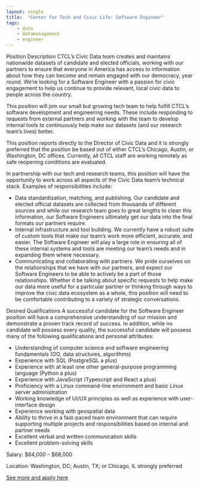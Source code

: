 ```yaml
---
layout: single
title:  "Center for Tech and Civic Life: Software Engineer"
tags: 
    - data
    - datamanagement
    - engineer
---
```

Position Description
CTCL’s Civic Data team creates and maintains nationwide datasets of candidate and elected officials, working with our partners to ensure that everyone in America has access to information about how they can become and remain engaged with our democracy, year round. We’re looking for a Software Engineer with a passion for civic engagement to help us continue to provide relevant, local civic data to people across the country.

This position will join our small but growing tech team to help fulfill CTCL’s software development and engineering needs. These include responding to requests from external partners and working with the team to develop internal tools to continuously help make our datasets (and our research team’s lives) better.

This position reports directly to the Director of Civic Data and it is strongly preferred that the position be based out of either CTCL’s Chicago, Austin, or Washington, DC offices. Currently, all CTCL staff are working remotely as safe reopening conditions are evaluated.

In partnership with our tech and research teams, this position will have the opportunity to work across all aspects of the Civic Data team’s technical stack. Examples of responsibilities include:
* Data standardization, matching, and publishing. Our candidate and elected official datasets are collected from thousands of different sources and while our research team goes to great lengths to clean this information, our Software Engineers ultimately get our data into the final formats our partners require.
* Internal infrastructure and tool building. We currently have a robust suite of custom tools that make our team’s work more efficient, accurate, and easier. The Software Engineer will play a large role in ensuring all of these internal systems and tools are meeting our team’s needs and in expanding them where necessary.
* Communicating and collaborating with partners. We pride ourselves on the relationships that we have with our partners, and expect our Software Engineers to be able to actively be a part of those relationships. Whether it be talking about specific requests to help make our data more useful for a particular partner or thinking through ways to improve the civic data ecosystem as a whole, this position will need to be comfortable contributing to a variety of strategic conversations.

Desired Qualifications
A successful candidate for the Software Engineer position will have a comprehensive understanding of our mission and demonstrate a proven track record of success. In addition, while no candidate will possess every quality, the successful candidate will possess many of the following qualifications and personal attributes:
* Understanding of computer science and software engineering fundamentals (OO, data structures, algorithms)
* Experience with SQL (PostgreSQL a plus)
* Experience with at least one other general-purpose programming language (Python a plus)
* Experience with JavaScript (Typescript and React a plus)
* Proficiency with a Linux command-line environment and basic Linux server administration
* Working knowledge of UI/UX principles as well as experience with user-interface design
* Experience working with geospatial data
* Ability to thrive in a fast-paced team environment that can require supporting multiple projects and responsibilities based on internal and partner needs
* Excellent verbal and written communication skills
* Excellent problem-solving skills

Salary: $64,000 – $68,000

Location: Washington, DC; Austin, TX; or Chicago, IL strongly preferred


[See more and apply here](https://www.techandciviclife.org/job-software-engineer/)
